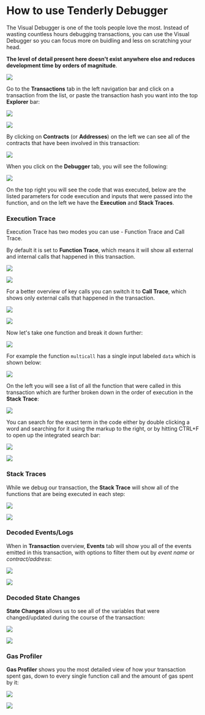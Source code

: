 # How to use Tenderly Debugger

The Visual Debugger is one of the tools people love the most. Instead of wasting countless hours debugging transactions, you can use the Visual Debugger so you can focus more on buidling and less on scratching your head.

**The level of detail present here doesn't exist anywhere else and reduces development time by orders of magnitude**.

![](<../../.gitbook/assets/Screenshot 2021-12-22 at 10.55.44.png>)

Go to the **Transactions** tab in the left navigation bar and click on a transaction from the list, or paste the transaction hash you want into the top **Explorer** bar:

![](<../../.gitbook/assets/Screenshot 2021-10-14 at 14.15.20.png>)

![](<../../.gitbook/assets/Screenshot 2021-10-14 at 14.15.58.png>)

By clicking on **Contracts** (or **Addresses**) on the left we can see all of the contracts that have been involved in this transaction:

![](<../../.gitbook/assets/Screenshot 2021-10-14 at 14.17.52.png>)

When you click on the **Debugger** tab, you will see the following:

![](<../../.gitbook/assets/Screenshot 2021-10-14 at 14.26.51.png>)

On the top right you will see the code that was executed, below are the listed parameters for code execution and inputs that were passed into the function, and on the left we have the **Execution** and **Stack Traces**.

### Execution Trace

Execution Trace has two modes you can use - Function Trace and Call Trace.

By default it is set to **Function Trace**, which means it will show all external and internal calls that happened in this transaction.&#x20;

![](<../../.gitbook/assets/Screenshot 2021-12-22 at 10.46.31.png>)

![](<../../.gitbook/assets/Screenshot 2021-12-22 at 10.51.00.png>)

For a better overview of key calls you can switch it to **Call Trace**, which shows only external calls that happened in the transaction.

![](<../../.gitbook/assets/Screenshot 2021-12-22 at 10.47.25.png>)

![](<../../.gitbook/assets/Screenshot 2021-12-22 at 10.51.17.png>)

Now let's take one function and break it down further:

![](<../../.gitbook/assets/Screenshot 2021-10-14 at 14.28.19.png>)

For example the function `multicall` has a single input labeled `data` which is shown below:

![](<../../.gitbook/assets/Screenshot 2021-10-14 at 14.29.15.png>)

On the left you will see a list of all the function that were called in this transaction which are further broken down in the order of execution in the **Stack Trace**:

![](<../../.gitbook/assets/Screenshot 2021-10-14 at 14.30.15.png>)

You can search for the exact term in the code either by double clicking a word and searching for it using the markup to the right, or by hitting CTRL+F to open up the integrated search bar:

![](<../../.gitbook/assets/Screenshot 2021-10-14 at 14.38.01.png>)

![](<../../.gitbook/assets/Screenshot 2021-10-14 at 14.38.49.png>)

### Stack Traces

While we debug our transaction, the **Stack Trace** will show all of the functions that are being executed in each step:

![](<../../.gitbook/assets/image (69) (1) (1) (1).png>)

![](<../../.gitbook/assets/Screenshot 2021-10-14 at 14.35.12.png>)

### Decoded Events/Logs

When in **Transaction** overview, **Events** tab will show you all of the events emitted in this transaction, with options to filter them out by _event name_ or _contract/address_:

![](<../../.gitbook/assets/Screenshot 2021-10-14 at 14.19.45.png>)

![](<../../.gitbook/assets/Screenshot 2021-10-14 at 14.20.12.png>)

### Decoded State Changes

**State Changes** allows us to see all of the variables that were changed/updated during the course of the transaction:

![](<../../.gitbook/assets/Screenshot 2021-10-14 at 14.21.17.png>)

![](<../../.gitbook/assets/Screenshot 2021-10-14 at 14.22.19.png>)

### Gas Profiler

**Gas Profiler** shows you the most detailed view of how your transaction spent gas, down to every single function call and the amount of gas spent by it:

![](<../../.gitbook/assets/Screenshot 2021-10-14 at 14.23.42.png>)

![](<../../.gitbook/assets/Screenshot 2021-10-14 at 14.24.05.png>)
